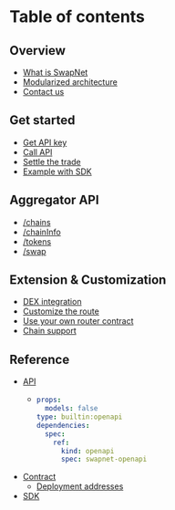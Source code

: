# Table of contents

## Overview

* [What is SwapNet](README.md)
* [Modularized architecture](overview/aggregator-as-a-service.md)
* [Contact us](overview/contact-us.md)

## Get started

* [Get API key](get-started/get-api-key.md)
* [Call API](get-started/call-api.md)
* [Settle the trade](get-started/settle-the-trade.md)
* [Example with SDK](get-started/example-with-sdk.md)

## Aggregator API

* [/chains](aggregator-api/chains.md)
* [/chainInfo](aggregator-api/chaininfo.md)
* [/tokens](aggregator-api/tokens.md)
* [/swap](aggregator-api/api.md)

## Extension & Customization

* [DEX integration](extension-and-customization/dex-integration.md)
* [Customize the route](extension-and-customization/customize-the-route.md)
* [Use your own router contract](extension-and-customization/use-your-own-router-contract.md)
* [Chain support](extension-and-customization/chain-integration.md)

## Reference

* [API](reference/api/README.md)
  * ```yaml
    props:
      models: false
    type: builtin:openapi
    dependencies:
      spec:
        ref:
          kind: openapi
          spec: swapnet-openapi
    ```
* [Contract](reference/contract/README.md)
  * [Deployment addresses](reference/contract/deployment-addresses.md)
* [SDK](reference/sdk.md)
